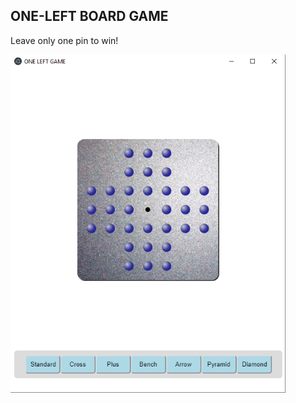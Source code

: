 ONE-LEFT BOARD GAME
---------

Leave only one pin to win!


<img src="/resources/one_left_screenshot.png" width="440">



